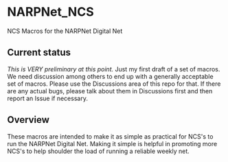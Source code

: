 # NARPNet_NCS

NCS Macros for the NARPNet Digital Net

## Current status

*This is VERY preliminary at this point.*  Just my first draft of a set of macros.
We need discussion among others to end up with a generally acceptable set of
macros.  Please use the Discussions area of this repo for that.  If there are
any actual bugs, please talk about them in Discussions first and then report an
Issue if necessary.

## Overview

These macros are intended to make it as simple as practical for NCS's to run
the NARPNet Digital Net.  Making it simple is helpful in promoting more NCS's
to help shoulder the load of running a reliable weekly net.

